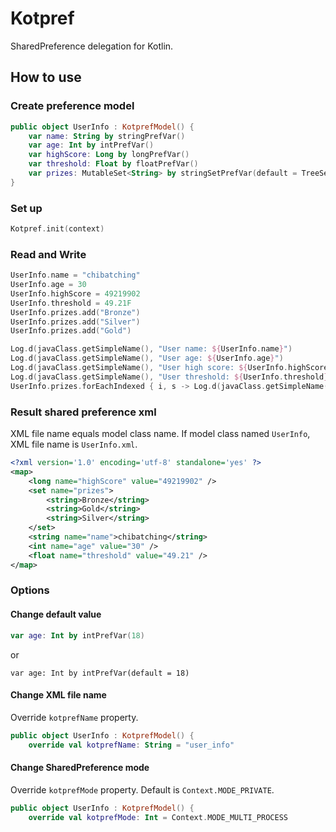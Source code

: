 # Kotpref

SharedPreference delegation for Kotlin.

## How to use

### Create preference model

```kotlin
public object UserInfo : KotprefModel() {
    var name: String by stringPrefVar()
    var age: Int by intPrefVar()
    var highScore: Long by longPrefVar()
    var threshold: Float by floatPrefVar()
    var prizes: MutableSet<String> by stringSetPrefVar(default = TreeSet<String>())
}
```

### Set up

```kotlin
Kotpref.init(context)
```

### Read and Write

```kotlin
UserInfo.name = "chibatching"
UserInfo.age = 30
UserInfo.highScore = 49219902
UserInfo.threshold = 49.21F
UserInfo.prizes.add("Bronze")
UserInfo.prizes.add("Silver")
UserInfo.prizes.add("Gold")

Log.d(javaClass.getSimpleName(), "User name: ${UserInfo.name}")
Log.d(javaClass.getSimpleName(), "User age: ${UserInfo.age}")
Log.d(javaClass.getSimpleName(), "User high score: ${UserInfo.highScore}")
Log.d(javaClass.getSimpleName(), "User threshold: ${UserInfo.threshold}")
UserInfo.prizes.forEachIndexed { i, s -> Log.d(javaClass.getSimpleName(), "prize[$i]: ${s}") }
```

### Result shared preference xml

XML file name equals model class name. If model class named `UserInfo`, XML file name is `UserInfo.xml`.

```xml
<?xml version='1.0' encoding='utf-8' standalone='yes' ?>
<map>
    <long name="highScore" value="49219902" />
    <set name="prizes">
        <string>Bronze</string>
        <string>Gold</string>
        <string>Silver</string>
    </set>
    <string name="name">chibatching</string>
    <int name="age" value="30" />
    <float name="threshold" value="49.21" />
</map>
```

### Options

#### Change default value

```kotlin
var age: Int by intPrefVar(18)
```

or

```
var age: Int by intPrefVar(default = 18)
```


#### Change XML file name

Override `kotprefName` property.

```kotlin
public object UserInfo : KotprefModel() {
    override val kotprefName: String = "user_info"
```

#### Change SharedPreference mode

Override `kotprefMode` property. Default is `Context.MODE_PRIVATE`.

```kotlin
public object UserInfo : KotprefModel() {
    override val kotprefMode: Int = Context.MODE_MULTI_PROCESS
```
